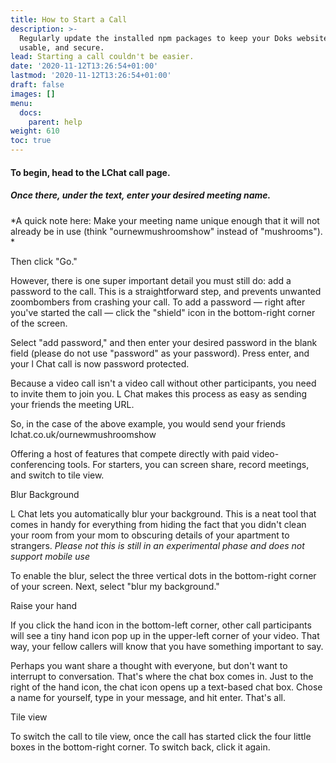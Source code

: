 ```yaml
---
title: How to Start a Call
description: >-
  Regularly update the installed npm packages to keep your Doks website stable,
  usable, and secure.
lead: Starting a call couldn't be easier.
date: '2020-11-12T13:26:54+01:00'
lastmod: '2020-11-12T13:26:54+01:00'
draft: false
images: []
menu:
  docs:
    parent: help
weight: 610
toc: true
---
```

#### To begin, head to the LChat call page.

##### **Once there, under the text, enter your desired meeting name.**

\*A quick note here: Make your meeting name unique enough that it will not already be in use (think "ournewmushroomshow" instead of "mushrooms"). \*

Then click "Go."

However, there is one super important detail you must still do: add a password to the call. This is a straightforward step, and prevents unwanted zoombombers from crashing your call. To add a password — right after you've started the call — click the "shield" icon in the bottom-right corner of the screen.

Select "add password," and then enter your desired password in the blank field (please do not use "password" as your password). Press enter, and your l Chat call is now password protected.

Because a video call isn't a video call without other participants, you need to invite them to join you. L Chat makes this process as easy as sending your friends the meeting URL.

So, in the case of the above example, you would send your friends lchat.co.uk/ournewmushroomshow

Offering a host of features that compete directly with paid video-conferencing tools. For starters, you can screen share, record meetings, and switch to tile view.

Blur Background

L Chat lets you automatically blur your background. This is a neat tool that comes in handy for everything from hiding the fact that you didn't clean your room from your mom to obscuring details of your apartment to strangers. *Please not this is still in an experimental phase and does not support mobile use*

To enable the blur, select the three vertical dots in the bottom-right corner of your screen. Next, select "blur my background."  

Raise your hand 

If you click the hand icon in the bottom-left corner, other call participants will see a tiny hand icon pop up in the upper-left corner of your video. That way, your fellow callers will know that you have something important to say. 

Perhaps you want share a thought with everyone, but don't want to interrupt to conversation. That's where the chat box comes in. Just to the right of the hand icon, the chat icon opens up a text-based chat box. Chose a name for yourself, type in your message, and hit enter. That's all. 

Tile view

To switch the call to tile view, once the call has started click the four little boxes in the bottom-right corner. To switch back, click it again. 

